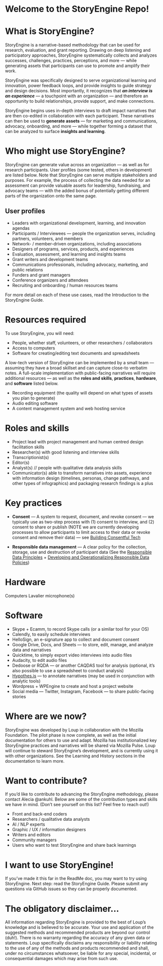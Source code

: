 # Welcome to the StoryEngine Repo!

# What is StoryEngine?
StoryEngine is a narrative-based methodology that can be used for research, evaluation, and grant reporting. Drawing on deep listening and participatory approaches, StoryEngine systematically collects and analyzes successes, challenges, practices, perceptions, and more — while generating assets that participants can use to promote and amplify their work.

StoryEngine was specifically designed to serve organizational learning and innovation, power feedback loops, and provide insights to guide strategy and design decisions. Most importantly, it recognizes that **_an interview is an experience_** — a touchpoint with an organization — and therefore an opportunity to build relationships, provide support, and make connections.

StoryEngine begins uses in-depth interviews to draft impact narratives that are then co-edited in collaboration with each participant. These narratives can then be used to **generate assets** — for marketing and communications, advocacy, onboarding, and more — while together forming a dataset that can be analyzed to surface **insights and learning**. 

# Who might use StoryEngine?
StoryEngine can generate value across an organization — as well as for research participants. User profiles (some tested, others in development) are listed below. Note that StoryEngine can serve multiple stakeholders and purposes. For example, the process of collecting the data needed for an assessment can provide valuable assets for leadership, fundraising, and advocacy teams — with the added bonus of potentially getting different parts of the organization onto the same page. 

## User profiles
* Leaders with organizational development, learning, and innovation agendas
* Participants / Interviewees — people the organization serves, including partners, volunteers, and members
* Network- / member-driven organizations, including associations 
* Designers of programs, services, products, and experiences 
* Evaluation, assessment, and learning and insights teams
* Grant writers and development teams
* Communications professionals, including advocacy, marketing, and public relations 
* Funders and grant managers 
* Conference organizers and attendees 
* Recruiting and onboarding / human resources teams 

For more detail on each of these use cases, read the Introduction to the StoryEngine Guide. 

# Resources required
To use StoryEngine, you will need: 

* People, whether staff, volunteers, or other researchers / collaborators
* Access to computers
* Software for creating/editing text documents and spreadsheets

A low-tech version of StoryEngine can be implemented by a small team — assuming they have a broad skillset and can capture close-to verbatim notes. A full-scale implementation with public-facing narratives will require additional resources — as well as the **roles and skills**, **practices**, **hardware**, and **software** listed below.

* Recording equipment (the quality will depend on what types of assets you plan to generate)
* Audio editing software 
* A content management system and web hosting service

# Roles and skills
* Project lead with project management and human centred design facilitation skills
* Researcher(s) with good listening and interview skills
* Transcriptionist(s)
* Editor(s)
* Analyst(s) // people with qualitative data analysis skills
* Communicator(s) able to transform narratives into assets, experience with information design (timelines, personas, change pathways, and other types of infographics) and packaging research findings is a plus 

# Key practices
* **Consent** — A system to request, document, and revoke consent — we typically use as two-step process with (1) consent to interview, and (2) consent to share or publish (NOTE we are currently developing processes to allow participants to limit access to their data or revoke consent and remove their data) — see [Building Consentful Tech](https://www.andalsotoo.net/2017/10/24/the-building-consentful-tech-zine-is-out/)

* **Responsible data management** — A clear policy for the collection, storage, use and destruction of participant data (See the [Responsible Data Principles](https://responsibledata.io/2018/01/24/rd-101-responsible-data-principles/) + [Developing and Operationalizing Responsible Data Policies](https://lindaraftree.com/2016/10/31/developing-and-operationalizing-responsible-data-policies/))

# Hardware
Computers
Lavalier microphone(s)

# Software
* Skype + Ecamm, to record Skype calls (or a similar tool for your OS)
* Calendly, to easily schedule interviews
* HelloSign, an e-signature app to collect and document consent
* Google Drive, Docs, and Sheets — to store, edit, manage, and analyze data and narratives
* Quicktime, to simply export video interviews into audio files
* Audacity, to edit audio files
* Dedoose or RQDA — or another CAQDAS tool for analysis (optional, it’s also possible to use a spreadsheet to conduct analysis)
* [Hypothes.is](https://web.hypothes.is/) — to annotate narratives (may be used in conjunction with analytic tools)
* Wordpress + WPEngine to create and host a project website
* Social media — Twitter, Instagram, Facebook — to share public-facing stories 

# Where are we now?
StoryEngine was developed by Loup in collaboration with the Mozilla Foundation. The pilot phase is now complete, as well as the initial documentation for others to use and adapt. Mozilla has institutionalized key StoryEngine practices and narratives will be shared via Mozilla Pulse. Loup will continue to steward StoryEngine’s development, and is currently using it with other organizations. See the Learning and History sections in the documentation to learn more. 

# Want to contribute?
If you’d like to contribute to advancing the StoryEngine methodology, please contact Alecia @ankuhl. Below are some of the contribution types and skills we have in mind. (Don’t see yourself on this list? Feel free to reach out!) 

* Front and back-end coders
* Researchers / qualitative data analysts
* AI / NLP experts
* Graphic / UX / information designers
* Writers and editors
* Community managers
* Users who want to test StoryEngine and share back learnings

# I want to use StoryEngine!
If you’ve made it this far in the ReadMe doc, you may want to try using StoryEngine. Next step: read the StoryEngine Guide. Please submit any questions via GitHub issues so they can be properly documented.

# The obligatory disclaimer...
All information regarding StoryEngine is provided to the best of Loup’s knowledge and is believed to be accurate. Your use and application of the suggested methods and recommended products are beyond our control (duh!). There is no warranty regarding the accuracy of any given data or statements. Loup specifically disclaims any responsibility or liability relating to the use of any of the methods and products recommended and shall, under no circumstances whatsoever, be liable for any special, incidental, or consequential damages which may arise from such use.



